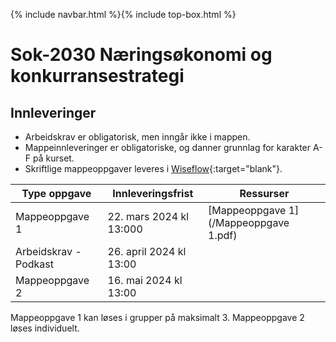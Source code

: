{% include navbar.html %}{% include top-box.html %}
# Sok-2030 Næringsøkonomi og konkurransestrategi   

## Innleveringer 

- Arbeidskrav er obligatorisk, men inngår ikke i mappen.
- Mappeinnleveringer er obligatoriske, og danner grunnlag for karakter A-F på kurset.
- Skriftlige mappeoppgaver leveres i [Wiseflow](https://europe.wiseflow.net/participant/){:target="blank"}. 


| Type oppgave                       | Innleveringsfrist | Ressurser |
|------------------------------------|-------------------|-----------|
|Mappeoppgave 1                      | 22. mars 2024 kl 13:000           |[Mappeoppgave 1](/Mappeoppgave 1.pdf)     |
|Arbeidskrav - Podkast               | 26. april 2024 kl 13:00  |    |
|Mappeoppgave 2                      | 16. mai 2024 kl 13:00  |     |


Mappeoppgave 1 kan løses i grupper på maksimalt 3. Mappeoppgave 2 løses individuelt.
